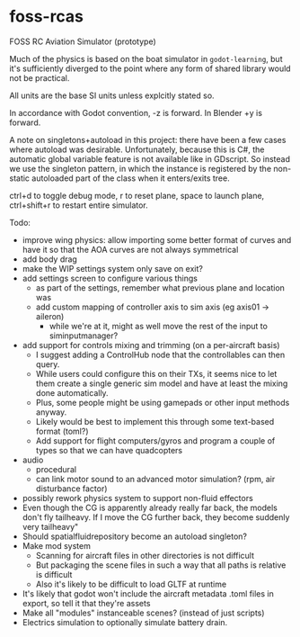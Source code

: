 # foss-rcas

FOSS RC Aviation Simulator (prototype)

Much of the physics is based on the boat simulator in `godot-learning`, but it's sufficiently diverged to the point where any form of shared library would not be practical.

All units are the base SI units unless explcitly stated so.

In accordance with Godot convention, -z is forward. In Blender +y is forward.

A note on singletons+autoload in this project: there have been a few cases where autoload was desirable. Unfortunately, because this is C#, the automatic global variable feature is not available like in GDscript. So instead we use the singleton pattern, in which the instance is registered by the non-static autoloaded part of the class when it enters/exits tree.

ctrl+d to toggle debug mode, r to reset plane, space to launch plane, ctrl+shift+r to restart entire simulator.

Todo:
- improve wing physics: allow importing some better format of curves and have it so that the AOA curves are not always symmetrical 
- add body drag
- make the WIP settings system only save on exit?
- add settings screen to configure various things
    - as part of the settings, remember what previous plane and location was
    - add custom mapping of controller axis to sim axis (eg axis01 -> aileron)
        - while we're at it, might as well move the rest of the input to siminputmanager?
- add support for controls mixing and trimming (on a per-aircraft basis)
    - I suggest adding a ControlHub node that the controllables can then query.
    - While users could configure this on their TXs, it seems nice to let them create a single generic sim model and have at least the mixing done automatically.
    - Plus, some people might be using gamepads or other input methods anyway.
    - Likely would be best to implement this through some text-based format (toml?)
    - Add support for flight computers/gyros and program a couple of types so that we can have quadcopters
- audio
    - procedural
    - can link motor sound to an advanced motor simulation? (rpm, air disturbance factor)
- possibly rework physics system to support non-fluid effectors
- Even though the CG is apparently already really far back, the models don't fly tailheavy. If I move the CG further back, they become suddenly very tailheavy" 
- Should spatialfluidrepository become an autoload singleton?
- Make mod system
    - Scanning for aircraft files in other directories is not difficult
    - But packaging the scene files in such a way that all paths is relative is difficult
    - Also it's likely to be difficult to load GLTF at runtime
- It's likely that godot won't include the aircraft metadata .toml files in export, so tell it that they're assets
- Make all "modules" instanceable scenes? (instead of just scripts)
- Electrics simulation to optionally simulate battery drain.